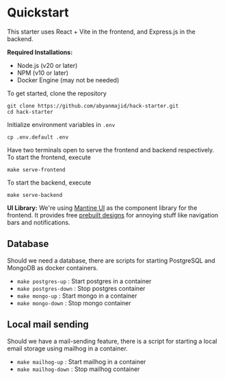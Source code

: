 # Quickstart

This starter uses React + Vite in the frontend, and Express.js in the backend.

**Required Installations:**

- Node.js (v20 or later)
- NPM (v10 or later)
- Docker Engine (may not be needed)

To get started, clone the repository

```
git clone https://github.com/abyanmajid/hack-starter.git
cd hack-starter
```

Initialize environment variables in `.env`

```
cp .env.default .env
```

Have two terminals open to serve the frontend and backend respectively. To start the frontend, execute

```
make serve-frontend
```

To start the backend, execute

```
make serve-backend
```

**UI Library:** We're using [Mantine UI](https://mantine.dev/) as the component library for the frontend. It provides free [prebuilt designs](https://ui.mantine.dev/) for annoying stuff like navigation bars and notifications.

## Database

Should we need a database, there are scripts for starting PostgreSQL and MongoDB as docker containers.

- `make postgres-up` : Start postgres in a container
- `make postgres-down` : Stop postgres container
- `make mongo-up` : Start mongo in a container
- `make mongo-down` : Stop mongo container

## Local mail sending

Should we have a mail-sending feature, there is a script for starting a local email storage using mailhog in a container.

- `make mailhog-up` : Start mailhog in a container
- `make mailhog-down` : Stop mailhog container
